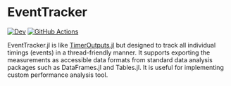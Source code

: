 # EventTracker

[![Dev](https://img.shields.io/badge/docs-dev-blue.svg)](https://tkf.github.io/EventTracker.jl/dev)
[![GitHub Actions](https://github.com/tkf/EventTracker.jl/workflows/Run%20tests/badge.svg)](https://github.com/tkf/EventTracker.jl/actions?query=workflow%3ARun+tests)

EventTracker.jl is like
[TimerOutputs.jl](https://github.com/KristofferC/TimerOutputs.jl) but designed
to track all individual timings (events) in a thread-friendly manner.  It
supports exporting the measurements as accessible data formats from standard
data analysis packages such as DataFrames.jl and Tables.jl.  It is useful for
implementing custom performance analysis tool.
